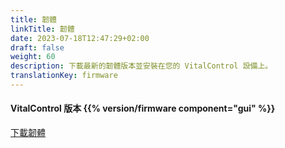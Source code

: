 ```yaml
---
title: 韌體
linkTitle: 韌體
date: 2023-07-18T12:47:29+02:00
draft: false
weight: 60
description: 下載最新的韌體版本並安裝在您的 VitalControl 設備上。
translationKey: firmware
---
```

#### VitalControl 版本 {{% version/firmware component="gui" %}}

<a href="/download/firmware.vcu" role="button" class="btn btn-primary btn-lg">下載韌體</a>
